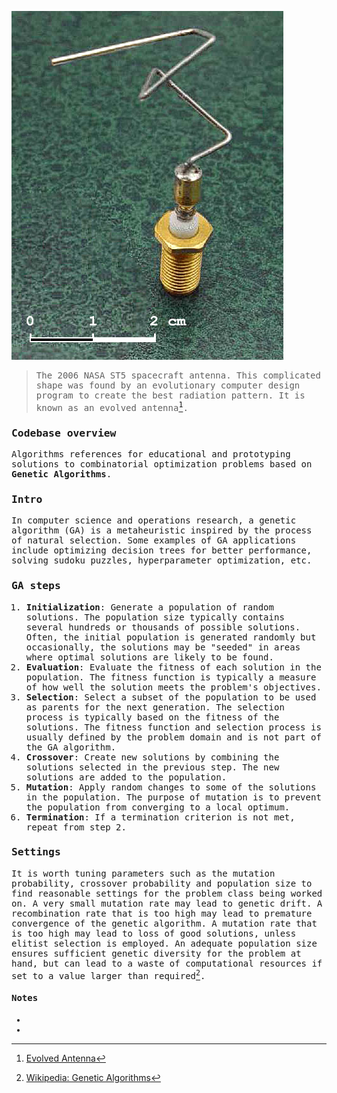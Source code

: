 <samp>

![image](./antenna.jpg)
> The 2006 NASA ST5 spacecraft antenna. This complicated shape was found by an evolutionary computer design program 
> to create the best radiation pattern. It is known as an evolved antenna[^1].

### Codebase overview
Algorithms references for educational and prototyping solutions to combinatorial optimization problems based on 
**Genetic Algorithms**.

### Intro
In computer science and operations research, a genetic algorithm (GA) is a metaheuristic inspired by the process 
of natural selection. Some examples of GA applications include optimizing decision trees for better performance, 
solving sudoku puzzles, hyperparameter optimization, etc.

### GA steps
1. **Initialization**: Generate a population of random solutions. The population size typically contains several 
hundreds or thousands of possible solutions. Often, the initial population is generated randomly but occasionally, 
the solutions may be "seeded" in areas where optimal solutions are likely to be found.
2. **Evaluation**: Evaluate the fitness of each solution in the population. The fitness function is typically
a measure of how well the solution meets the problem's objectives.
3. **Selection**: Select a subset of the population to be used as parents for the next generation. The selection
process is typically based on the fitness of the solutions. The fitness function and selection process is usually 
defined by the problem domain and is not part of the GA algorithm.
4. **Crossover**: Create new solutions by combining the solutions selected in the previous step. The new solutions
are added to the population.
5. **Mutation**: Apply random changes to some of the solutions in the population. The purpose of mutation is to
prevent the population from converging to a local optimum.
6. **Termination**: If a termination criterion is not met, repeat from step 2.

### Settings
It is worth tuning parameters such as the mutation probability, crossover probability and population size to find 
reasonable settings for the problem class being worked on. A very small mutation rate may lead to genetic drift. 
A recombination rate that is too high may lead to premature convergence of the genetic algorithm. A mutation rate that 
is too high may lead to loss of good solutions, unless elitist selection is employed. An adequate population size 
ensures sufficient genetic diversity for the problem at hand, but can lead to a waste of computational resources if set 
to a value larger than required[^2].

#### Notes
- [^1]: [Evolved Antenna](https://en.wikipedia.org/wiki/Evolved_antenna)
- [^2]: [Wikipedia: Genetic Algorithms](https://en.wikipedia.org/wiki/Genetic_algorithm)

</samp>